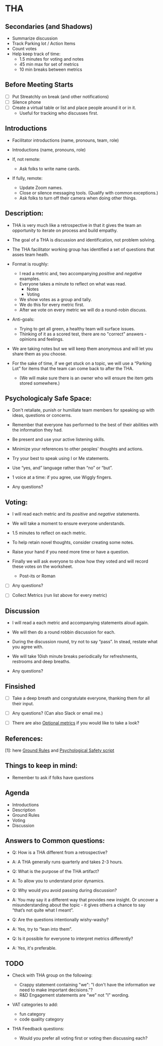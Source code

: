 # THA

## Secondaries (and Shadows)
- Summarize discussion
- Track Parking lot / Action Items
- Count votes
- Help keep track of time:
    - 1.5 minutes for voting and notes
    - 45 min max for set of metrics
    - 10 min breaks between metrics

## Before Meeting Starts
- [ ] Put Streatchly on break (and other notifications)
- [ ] Silence phone
- [ ] Create a virtual table or list and place people around it or in it.
    - Useful for tracking who discusses first.

## Introductions
- Facilitator introductions (name, pronouns, team, role)
- Introductions  (name, pronouns, role)

- If, not remote:
  - Ask folks to write name cards.

- If fully, remote:
  - Update Zoom names.
  - Close or silence messaging tools. (Qualify with common exceptions.)
  - Ask folks to turn off their camera when doing other things.

## Description:
- THA is very much like a retrospective in that it gives the team an opportunity to iterate on process and build empathy.

- The goal of a THA is discussion and identification, not problem solving.

- The THA facilitator working group has identified a set of questions that asses team heath.

- Format is roughly:
    - I read a metric and, two accompanying *positive* and *negative* examples.
    - Everyone takes a minute to reflect on what was read.
        - Notes
        - Voting
    - We show votes as a group and tally.
    - We do this for every metric first.
    - After we vote on every metric we will do a round-robin discuss.

- Anti-goals:
    - Trying to get all green, a healthy team will surface issues.
    - Thinking of it as a scored test, there are no "correct" answers - opinions and feelings.

- We are taking notes but we will keep them anonymous and will let you share them as you choose.

- For the sake of time, if we get stuck on a topic, we will use a “Parking Lot” for items that the team can come back to after the THA.
  - (We will make sure there is an owner who will ensure the item gets stored somewhere.)

## Psychologicaly Safe Space:
- Don't retaliate, punish or humiliate team members for speaking up with ideas, questions or concerns.
- Remember that everyone has performed to the best of their abilities with the information they had.
- Be present and use your active listening skills.
- Minimize your references to other peoples' thoughts and actions.
- Try your best to speak using I or Me statements.
- Use “yes, and” language rather than “no” or “but”.
- 1 voice at a time: if you agree, use Wiggly fingers.

- Any questions?

## Voting:
- I will read each metric and its *positive* and *negative* statements.
- We will take a moment to ensure everyone understands.

- 1.5 minutes to reflect on each metric.
- To help retain novel thoughts, consider creating some notes.
- Raise your hand if you need more time or have a question.
- Finally we will ask everyone to show how they voted and will record these votes on the worksheet.
    - Post-its or Roman

- [ ] Any questions?

- [ ] Collect Metrics (run list above for every metric)

## Discussion
- I will read a each metric and accompanying statements aloud again.
- We will then do a round robbin discussion for each.
- During the discussion round, try not to say “pass”. In stead, restate what you agree with.
- We will take 10ish minute breaks periodically for refreshments, restrooms and deep breaths.

- Any questions?

## Finsished
- [ ] Take a deep breath and congratulate everyone, thanking them for all their input.

- [ ] Any questions? (Can also Slack or email me.)
- [ ] There are also [Optional metrics](https://docs.google.com/spreadsheets/d/1d98EX4P0dyl99Pd9jJN6nZ4QvBm0GIKhD2RZkgnF03w/edit#gid=1805229700) if you would like to take a look?

## References:
[1]: here [Ground Rules](https://docs.google.com/document/d/18Q9uand09WHwiWZO21A9rD6S-3953CqP0v-xEj-xSCg/edit#heading=h.3f96t1973epx) and [Psychological Safety script](https://docs.google.com/document/d/18Q9uand09WHwiWZO21A9rD6S-3953CqP0v-xEj-xSCg/edit#heading=h.skek14hxa5vk)

## Things to keep in mind:
- Remember to ask if folks have questions

## Agenda
- Introductions
- Description
- Ground Rules
- Voting
- Discussion

## Answers to Common questions:
- Q: How is a THA different from a retrospective?
- A: A THA generally runs quarterly and takes 2-3 hours.

- Q: What is the purpose of the THA artifact?
- A: To allow you to understand prior dynamics.

- Q: Why would you avoid passing during discussion?
- A: You may say it a different way that provides new insight. Or uncover a misunderstanding about the topic - it gives others a chance to say “that’s not quite what I meant”.

- Q: Are the questions intentionally wishy-washy?
- A: Yes, try to “lean into them”.

- Q: Is it possible for everyone to interpret metrics differently?
- A: Yes, it's preferable.

## TODO
- Check with THA group on the following:
    - Crappy statement containing "we": "I don't have the information *we* need to make important decisions."?
    - R&D Engagement statements are "we" not "I" wording.

- VAT categories to add:
    - fun category
    - code quality category

- THA Feedback questions:
    - Would you prefer all voting first or voting then discussing each?
